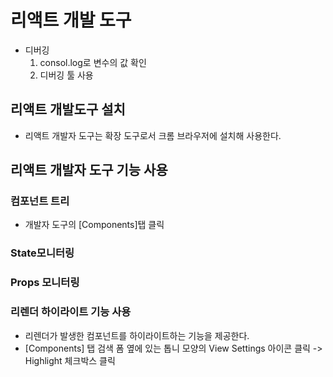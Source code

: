 # 리액트 개발 도구
- 디버깅
	1. consol.log로 변수의 값 확인
	2. 디버깅 툴 사용

## 리액트 개발도구 설치
- 리액트 개발자 도구는 확장 도구로서 크롬 브라우저에 설치해 사용한다.

## 리액트 개발자 도구 기능 사용

### 컴포넌트 트리
- 개발자 도구의 [Components]탭 클릭

### State모니터링

### Props 모니터링

### 리렌더 하이라이트 기능 사용
- 리렌더가 발생한 컴포넌트를 하이라이트하는 기능을 제공한다.
- [Components] 탭 검색 폼 옆에 있는 톱니 모양의 View Settings 아이콘 클릭 -> Highlight 체크박스 클릭